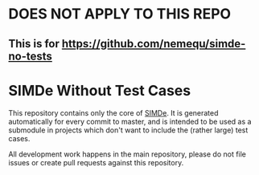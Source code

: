 # DOES NOT APPLY TO THIS REPO
## This is for https://github.com/nemequ/simde-no-tests

# SIMDe Without Test Cases

This repository contains only the core of
[SIMDe](https://github.com/nemequ/simde).  It is generated
automatically for every commit to master, and is intended to be used
as a submodule in projects which don't want to include the (rather
large) test cases.

All development work happens in the main repository, please do not
file issues or create pull requests against this repository.
